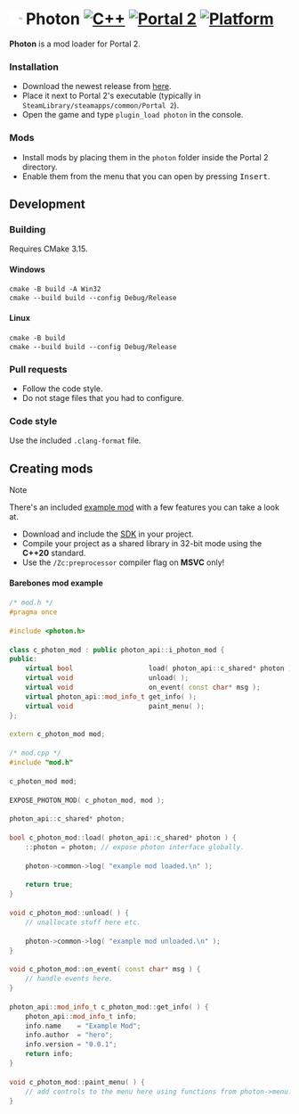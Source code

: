 # <img src="resource/icon.png" width="23"/> Photon <!--- [![CI](https://github.com/hero622/photon/actions/workflows/CI.yml/badge.svg)](https://github.com/hero622/photon/actions/workflows/CI.yml) --> [![C++](https://img.shields.io/badge/language-C%2B%2B-f34b7d)](https://en.wikipedia.org/wiki/C%2B%2B) [![Portal 2](https://img.shields.io/badge/game-Portal%202-blue)](https://store.steampowered.com/app/620/Portal_2/) [![Platform](https://img.shields.io/badge/platform-Windows%20%26%20Linux-green)](https://en.wikipedia.org/wiki/Cross-platform_software)

**Photon** is a mod loader for Portal 2.

### Installation
- Download the newest release from [here](https://github.com/hero622/photon/releases).
- Place it next to Portal 2's executable (typically in `SteamLibrary/steamapps/common/Portal 2`).
- Open the game and type `plugin_load photon` in the console.

### Mods
- Install mods by placing them in the `photon` folder inside the Portal 2 directory.
- Enable them from the menu that you can open by pressing <kbd>Insert</kbd>.

## Development

### Building

Requires CMake 3.15.

#### Windows
```
cmake -B build -A Win32
cmake --build build --config Debug/Release
```

#### Linux
```
cmake -B build
cmake --build build --config Debug/Release
```

### Pull requests
- Follow the code style.
- Do not stage files that you had to configure.

### Code style
Use the included `.clang-format` file.

## Creating mods
> [!NOTE]
> There's an included [example mod](example-mod) with a few features you can take a look at.

- Download and include the [SDK](src/sdk) in your project.
- Compile your project as a shared library in 32-bit mode using the **C++20** standard.
- Use the `/Zc:preprocessor` compiler flag on **MSVC** only!

#### Barebones mod example
```cpp
/* mod.h */
#pragma once

#include <photon.h>

class c_photon_mod : public photon_api::i_photon_mod {
public:
	virtual bool                   load( photon_api::c_shared* photon );
	virtual void                   unload( );
	virtual void                   on_event( const char* msg );
	virtual photon_api::mod_info_t get_info( );
	virtual void                   paint_menu( );
};

extern c_photon_mod mod;

/* mod.cpp */
#include "mod.h"

c_photon_mod mod;

EXPOSE_PHOTON_MOD( c_photon_mod, mod );

photon_api::c_shared* photon;

bool c_photon_mod::load( photon_api::c_shared* photon ) {
	::photon = photon; // expose photon interface globally.

	photon->common->log( "example mod loaded.\n" );

	return true;
}

void c_photon_mod::unload( ) {
    // unallocate stuff here etc.

    photon->common->log( "example mod unloaded.\n" );
}

void c_photon_mod::on_event( const char* msg ) {
	// handle events here.
}

photon_api::mod_info_t c_photon_mod::get_info( ) {
	photon_api::mod_info_t info;
	info.name    = "Example Mod";
	info.author  = "hero";
	info.version = "0.0.1";
	return info;
}

void c_photon_mod::paint_menu( ) {
	// add controls to the menu here using functions from photon->menu.
}
```
